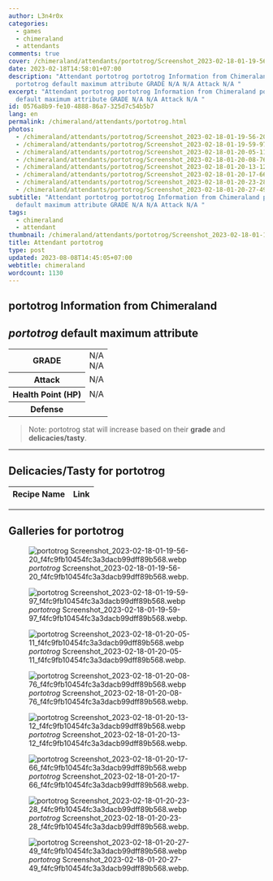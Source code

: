 ```yaml
---
author: L3n4r0x
categories:
  - games
  - chimeraland
  - attendants
comments: true
cover: /chimeraland/attendants/portotrog/Screenshot_2023-02-18-01-19-56-20_f4fc9fb10454fc3a3dacb99dff89b568.webp
date: 2023-02-18T14:58:01+07:00
description: "Attendant portotrog portotrog Information from Chimeraland
  portotrog default maximum attribute GRADE N/A N/A Attack N/A "
excerpt: "Attendant portotrog portotrog Information from Chimeraland portotrog
  default maximum attribute GRADE N/A N/A Attack N/A "
id: 0576a8b9-fe10-4888-86a7-325d7c54b5b7
lang: en
permalink: /chimeraland/attendants/portotrog.html
photos:
  - /chimeraland/attendants/portotrog/Screenshot_2023-02-18-01-19-56-20_f4fc9fb10454fc3a3dacb99dff89b568.webp
  - /chimeraland/attendants/portotrog/Screenshot_2023-02-18-01-19-59-97_f4fc9fb10454fc3a3dacb99dff89b568.webp
  - /chimeraland/attendants/portotrog/Screenshot_2023-02-18-01-20-05-11_f4fc9fb10454fc3a3dacb99dff89b568.webp
  - /chimeraland/attendants/portotrog/Screenshot_2023-02-18-01-20-08-76_f4fc9fb10454fc3a3dacb99dff89b568.webp
  - /chimeraland/attendants/portotrog/Screenshot_2023-02-18-01-20-13-12_f4fc9fb10454fc3a3dacb99dff89b568.webp
  - /chimeraland/attendants/portotrog/Screenshot_2023-02-18-01-20-17-66_f4fc9fb10454fc3a3dacb99dff89b568.webp
  - /chimeraland/attendants/portotrog/Screenshot_2023-02-18-01-20-23-28_f4fc9fb10454fc3a3dacb99dff89b568.webp
  - /chimeraland/attendants/portotrog/Screenshot_2023-02-18-01-20-27-49_f4fc9fb10454fc3a3dacb99dff89b568.webp
subtitle: "Attendant portotrog portotrog Information from Chimeraland portotrog
  default maximum attribute GRADE N/A N/A Attack N/A "
tags:
  - chimeraland
  - attendant
thumbnail: /chimeraland/attendants/portotrog/Screenshot_2023-02-18-01-19-56-20_f4fc9fb10454fc3a3dacb99dff89b568.webp
title: Attendant portotrog
type: post
updated: 2023-08-08T14:45:05+07:00
webtitle: chimeraland
wordcount: 1130
---
```


<link
  rel="stylesheet"
  href="https://rawcdn.githack.com/dimaslanjaka/Web-Manajemen/870a349/css/bootstrap-5-3-0-alpha3-wrapper.css"
/>
<section id="bootstrap-wrapper">
  <div data-bs-theme="dark">
    <h2>portotrog Information from Chimeraland</h2>
    <h2 id="attribute"><i>portotrog</i> default maximum attribute</h2>
    <div class="row">
      <div class="col mb-2">
        <div class="card">
          <div class="card-body">
            <table>
              <tr>
                <th>GRADE</th>
                <td>N/A <br />N/A</td>
              </tr>
              <tr>
                <th>Attack</th>
                <td>N/A</td>
              </tr>
              <tr>
                <th>Health Point (HP)</th>
                <td>N/A</td>
              </tr>
              <tr>
                <th>Defense</th>
                <td></td>
              </tr>
            </table>
          </div>
        </div>
      </div>
    </div>
    <blockquote class="bd-callout bd-callout-warning">
      Note: portotrog stat will increase based on their <b>grade</b> and
      <b>delicacies/tasty</b>.
    </blockquote>
    <hr />
    <h2 id="delicacies">Delicacies/Tasty for portotrog</h2>
    <div class="card">
      <div class="card-body">
        <div class="table-responsive">
          <table class="table table-striped">
            <thead>
              <tr>
                <th>Recipe Name</th>
                <th>Link</th>
              </tr>
            </thead>
            <tbody></tbody>
          </table>
        </div>
      </div>
    </div>
    <hr />
    <div id="gallery">
      <h2>Galleries for portotrog</h2>
      <div class="row">
        <div class="col-lg-6 col-12">
          <figure>
            <img
              src="https://www.webmanajemen.com/chimeraland/attendants/portotrog/Screenshot_2023-02-18-01-19-56-20_f4fc9fb10454fc3a3dacb99dff89b568.webp"
              alt="portotrog Screenshot_2023-02-18-01-19-56-20_f4fc9fb10454fc3a3dacb99dff89b568.webp"
            />
            <figcaption style="word-wrap: break-word">
              <i>portotrog</i>
              Screenshot_2023-02-18-01-19-56-20_f4fc9fb10454fc3a3dacb99dff89b568.webp.
            </figcaption>
          </figure>
        </div>
        <div class="col-lg-6 col-12">
          <figure>
            <img
              src="https://www.webmanajemen.com/chimeraland/attendants/portotrog/Screenshot_2023-02-18-01-19-59-97_f4fc9fb10454fc3a3dacb99dff89b568.webp"
              alt="portotrog Screenshot_2023-02-18-01-19-59-97_f4fc9fb10454fc3a3dacb99dff89b568.webp"
            />
            <figcaption style="word-wrap: break-word">
              <i>portotrog</i>
              Screenshot_2023-02-18-01-19-59-97_f4fc9fb10454fc3a3dacb99dff89b568.webp.
            </figcaption>
          </figure>
        </div>
        <div class="col-lg-6 col-12">
          <figure>
            <img
              src="https://www.webmanajemen.com/chimeraland/attendants/portotrog/Screenshot_2023-02-18-01-20-05-11_f4fc9fb10454fc3a3dacb99dff89b568.webp"
              alt="portotrog Screenshot_2023-02-18-01-20-05-11_f4fc9fb10454fc3a3dacb99dff89b568.webp"
            />
            <figcaption style="word-wrap: break-word">
              <i>portotrog</i>
              Screenshot_2023-02-18-01-20-05-11_f4fc9fb10454fc3a3dacb99dff89b568.webp.
            </figcaption>
          </figure>
        </div>
        <div class="col-lg-6 col-12">
          <figure>
            <img
              src="https://www.webmanajemen.com/chimeraland/attendants/portotrog/Screenshot_2023-02-18-01-20-08-76_f4fc9fb10454fc3a3dacb99dff89b568.webp"
              alt="portotrog Screenshot_2023-02-18-01-20-08-76_f4fc9fb10454fc3a3dacb99dff89b568.webp"
            />
            <figcaption style="word-wrap: break-word">
              <i>portotrog</i>
              Screenshot_2023-02-18-01-20-08-76_f4fc9fb10454fc3a3dacb99dff89b568.webp.
            </figcaption>
          </figure>
        </div>
        <div class="col-lg-6 col-12">
          <figure>
            <img
              src="https://www.webmanajemen.com/chimeraland/attendants/portotrog/Screenshot_2023-02-18-01-20-13-12_f4fc9fb10454fc3a3dacb99dff89b568.webp"
              alt="portotrog Screenshot_2023-02-18-01-20-13-12_f4fc9fb10454fc3a3dacb99dff89b568.webp"
            />
            <figcaption style="word-wrap: break-word">
              <i>portotrog</i>
              Screenshot_2023-02-18-01-20-13-12_f4fc9fb10454fc3a3dacb99dff89b568.webp.
            </figcaption>
          </figure>
        </div>
        <div class="col-lg-6 col-12">
          <figure>
            <img
              src="https://www.webmanajemen.com/chimeraland/attendants/portotrog/Screenshot_2023-02-18-01-20-17-66_f4fc9fb10454fc3a3dacb99dff89b568.webp"
              alt="portotrog Screenshot_2023-02-18-01-20-17-66_f4fc9fb10454fc3a3dacb99dff89b568.webp"
            />
            <figcaption style="word-wrap: break-word">
              <i>portotrog</i>
              Screenshot_2023-02-18-01-20-17-66_f4fc9fb10454fc3a3dacb99dff89b568.webp.
            </figcaption>
          </figure>
        </div>
        <div class="col-lg-6 col-12">
          <figure>
            <img
              src="https://www.webmanajemen.com/chimeraland/attendants/portotrog/Screenshot_2023-02-18-01-20-23-28_f4fc9fb10454fc3a3dacb99dff89b568.webp"
              alt="portotrog Screenshot_2023-02-18-01-20-23-28_f4fc9fb10454fc3a3dacb99dff89b568.webp"
            />
            <figcaption style="word-wrap: break-word">
              <i>portotrog</i>
              Screenshot_2023-02-18-01-20-23-28_f4fc9fb10454fc3a3dacb99dff89b568.webp.
            </figcaption>
          </figure>
        </div>
        <div class="col-lg-6 col-12">
          <figure>
            <img
              src="https://www.webmanajemen.com/chimeraland/attendants/portotrog/Screenshot_2023-02-18-01-20-27-49_f4fc9fb10454fc3a3dacb99dff89b568.webp"
              alt="portotrog Screenshot_2023-02-18-01-20-27-49_f4fc9fb10454fc3a3dacb99dff89b568.webp"
            />
            <figcaption style="word-wrap: break-word">
              <i>portotrog</i>
              Screenshot_2023-02-18-01-20-27-49_f4fc9fb10454fc3a3dacb99dff89b568.webp.
            </figcaption>
          </figure>
        </div>
      </div>
    </div>
  </div>
</section>